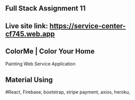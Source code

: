 ## Full Stack Assignment 11
## Live site link: https://service-center-cf745.web.app
## ColorMe | Color Your Home 
Painting Web Service Application
## Material Using
#React, Firebase, bootstrap, stripe payment, axios, heroku,


